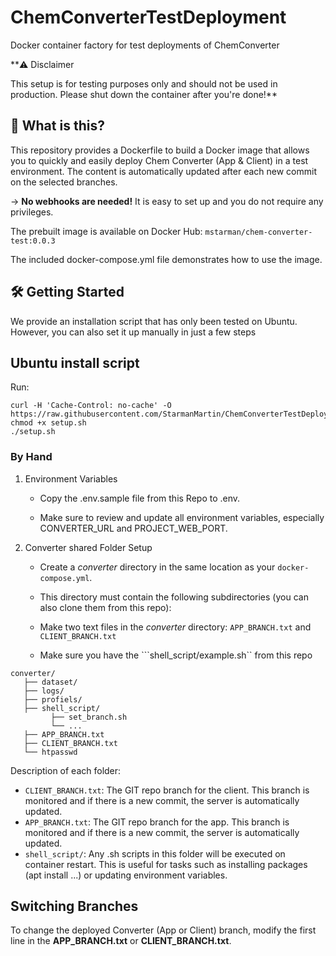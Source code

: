 # ChemConverterTestDeployment

Docker container factory for test deployments of ChemConverter

**⚠️ Disclaimer

This setup is for testing purposes only and should not be used in production.
Please shut down the container after you're done!**

## 🚀 What is this?

This repository provides a Dockerfile to build a Docker image that allows you to quickly and easily deploy Chem Converter (App & Client) in a test environment.
The content is automatically updated after each new commit on the selected branches.

-> __No webhooks are needed!__ It is easy to set up and you do not require any privileges.

The prebuilt image is available on Docker Hub:
```mstarman/chem-converter-test:0.0.3```

The included docker-compose.yml file demonstrates how to use the image.

## 🛠️ Getting Started

We provide an installation script that has only been tested on Ubuntu. However, you can also set it up manually in just a few steps

## Ubuntu install script

Run:

```shell
curl -H 'Cache-Control: no-cache' -O https://raw.githubusercontent.com/StarmanMartin/ChemConverterTestDeployment/main/setup.sh
chmod +x setup.sh
./setup.sh
```

### By Hand

1. Environment Variables

   * Copy the .env.sample file from this Repo to .env.

   * Make sure to review and update all environment variables, especially CONVERTER_URL and PROJECT_WEB_PORT.

2. Converter shared Folder Setup

   * Create a *converter* directory in the same location as your ```docker-compose.yml```.

   * This directory must contain the following subdirectories (you can also clone them from this repo):

   * Make two text files in the *converter* directory: ```APP_BRANCH.txt``` and ```CLIENT_BRANCH.txt```

   * Make sure you have the ```shell_script/example.sh`` from this repo 

```
converter/
   ├── dataset/
   ├── logs/
   ├── profiels/
   ├── shell_script/
         ├── set_branch.sh
         └── ...
   ├── APP_BRANCH.txt
   ├── CLIENT_BRANCH.txt
   └── htpasswd

```

Description of each folder:

* ```CLIENT_BRANCH.txt```: The GIT repo branch for the client. This branch is monitored and if there is a new commit, the server is automatically updated.
* ```APP_BRANCH.txt```: The GIT repo branch for the app. This branch is monitored and if there is a new commit, the server is automatically updated.
* ```shell_script/```: Any .sh scripts in this folder will be executed on container restart. This is useful for tasks such as installing packages (apt install ...) or updating environment variables.

## Switching Branches

To change the deployed Converter (App or Client) branch, modify the first line in the **APP_BRANCH.txt** or **CLIENT_BRANCH.txt**.